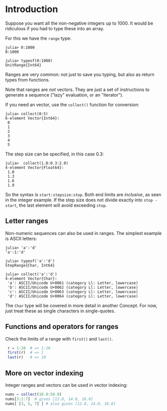 # Introduction

Suppose you want all the non-negative integers up to 1000.
It would be ridiculous if you had to type these into an array.

For this we have the `range` type:

```julia-repl
julia> 0:1000
0:1000

julia> typeof(0:1000)
UnitRange{Int64}
```

Ranges are very common: not just to save you typing, but also as return types from functions.

Note that ranges are _not_ vectors.
They are just a set of instructions to generate a sequence ("lazy" evaluation, or an "iterator").

If you need an vector, use the `collect()` function for conversion:

```julia-repl
julia> collect(0:5)
6-element Vector{Int64}:
 0
 1
 2
 3
 4
 5
```

The step size can be specified, in this case 0.3:

```julia-repl
julia>  collect(1.0:0.3:2.0)
4-element Vector{Float64}:
 1.0
 1.3
 1.6
 1.9
```

So the syntax is `start:stepsize:stop`.
Both end limits are _inclusive_, as seen in the integer example.
If the step size does not divide exactly into `stop - start`, the last element will avoid exceeding `stop`.

## Letter ranges

Non-numeric sequences can also be used in ranges.
The simplest example is ASCII letters:

```julia-repl
julia> 'a':'d'
'a':1:'d'

julia> typeof('a':'d')
StepRange{Char, Int64}

julia> collect('a':'d')
4-element Vector{Char}:
 'a': ASCII/Unicode U+0061 (category Ll: Letter, lowercase)
 'b': ASCII/Unicode U+0062 (category Ll: Letter, lowercase)
 'c': ASCII/Unicode U+0063 (category Ll: Letter, lowercase)
 'd': ASCII/Unicode U+0064 (category Ll: Letter, lowercase)
```

The `Char` type will be covered in more detail in another Concept.
For now, just treat these as single characters in single-quotes.

## Functions and operators for ranges

Check the limits of a range with `first()` and `last()`.

```julia
 r = 1:10  # => 1:10
 first(r)  # => 1
 last(r)   # => 10
```

## More on vector indexing

Integer ranges and vectors can be used in vector indexing:

```julia
nums = collect(10.0:50.0)
nums[3:2:7]  # gives [12.0, 14.0, 16.0]
nums[ [3, 5, 7] ] # also gives [12.0, 14.0, 16.0]
```
